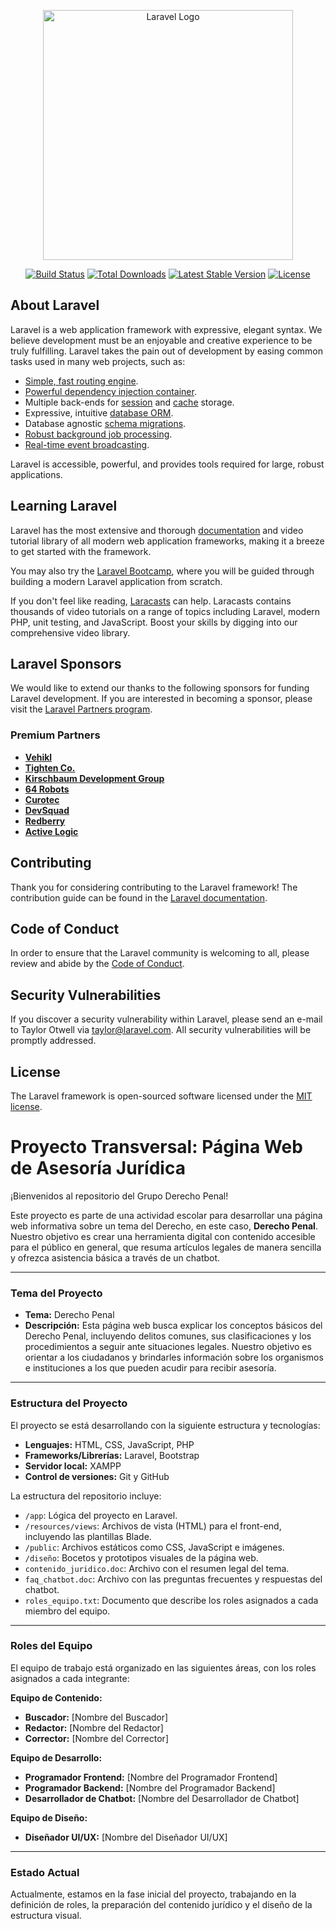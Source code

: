 <p 
align="center"><a href="https://laravel.com" target="_blank"><img src="https://raw.githubusercontent.com/laravel/art/master/logo-lockup/5%20SVG/2%20CMYK/1%20Full%20Color/laravel-logolockup-cmyk-red.svg" width="400" alt="Laravel Logo"></a></p>

<p 
align="center">
<a href="https://github.com/laravel/framework/actions"><img src="https://github.com/laravel/framework/workflows/tests/badge.svg" alt="Build Status"></a>
<a href="https://packagist.org/packages/laravel/framework"><img src="https://img.shields.io/packagist/dt/laravel/framework" alt="Total Downloads"></a>
<a href="https://packagist.org/packages/laravel/framework"><img src="https://img.shields.io/packagist/v/laravel/framework" alt="Latest Stable Version"></a>
<a href="https://packagist.org/packages/laravel/framework"><img src="https://img.shields.io/packagist/l/laravel/framework" alt="License"></a>
</p>

## About Laravel

Laravel is a web application framework with expressive, elegant syntax. We believe development must be an enjoyable and creative experience to be truly fulfilling. Laravel takes the pain out of development by easing common tasks used in many web projects, such as:

- [Simple, fast routing engine](https://laravel.com/docs/routing).
- [Powerful dependency injection container](https://laravel.com/docs/container).
- Multiple back-ends for [session](https://laravel.com/docs/session) and [cache](https://laravel.com/docs/cache) storage.
- Expressive, intuitive [database ORM](https://laravel.com/docs/eloquent).
- Database agnostic [schema migrations](https://laravel.com/docs/migrations).
- [Robust background job processing](https://laravel.com/docs/queues).
- [Real-time event broadcasting](https://laravel.com/docs/broadcasting).

Laravel is accessible, powerful, and provides tools required for large, robust applications.

## Learning Laravel

Laravel has the most extensive and thorough [documentation](https://laravel.com/docs) and video tutorial library of all modern web application frameworks, making it a breeze to get started with the framework.

You may also try the [Laravel Bootcamp](https://bootcamp.laravel.com), where you will be guided through building a modern Laravel application from scratch.

If you don't feel like reading, [Laracasts](https://laracasts.com) can help. Laracasts contains thousands of video tutorials on a range of topics including Laravel, modern PHP, unit testing, and JavaScript. Boost your skills by digging into our comprehensive video library.

## Laravel Sponsors

We would like to extend our thanks to the following sponsors for funding Laravel development. If you are interested in becoming a sponsor, please visit the [Laravel Partners program](https://partners.laravel.com).

### Premium Partners

- **[Vehikl](https://vehikl.com)**
- **[Tighten Co.](https://tighten.co)**
- **[Kirschbaum Development Group](https://kirschbaumdevelopment.com)**
- **[64 Robots](https://64robots.com)**
- **[Curotec](https://www.curotec.com/services/technologies/laravel)**
- **[DevSquad](https://devsquad.com/hire-laravel-developers)**
- **[Redberry](https://redberry.international/laravel-development)**
- **[Active Logic](https://activelogic.com)**

## Contributing

Thank you for considering contributing to the Laravel framework! The contribution guide can be found in the [Laravel documentation](https://laravel.com/docs/contributions).

## Code of Conduct

In order to ensure that the Laravel community is welcoming to all, please review and abide by the [Code of Conduct](https://laravel.com/docs/contributions#code-of-conduct).

## Security Vulnerabilities

If you discover a security vulnerability within Laravel, please send an e-mail to Taylor Otwell via [taylor@laravel.com](mailto:taylor@laravel.com). All security vulnerabilities will be promptly addressed.

## License

The Laravel framework is open-sourced software licensed under the [MIT license](https://opensource.org/licenses/MIT).
# Proyecto Transversal: Página Web de Asesoría Jurídica

¡Bienvenidos al repositorio del Grupo Derecho Penal!

Este proyecto es parte de una actividad escolar para desarrollar una página web informativa sobre un tema del Derecho, en este caso, **Derecho Penal**. Nuestro objetivo es crear una herramienta digital con contenido accesible para el público en general, que resuma artículos legales de manera sencilla y ofrezca asistencia básica a través de un chatbot.

---

### **Tema del Proyecto**

* **Tema:** Derecho Penal
* **Descripción:** Esta página web busca explicar los conceptos básicos del Derecho Penal, incluyendo delitos comunes, sus clasificaciones y los procedimientos a seguir ante situaciones legales. Nuestro objetivo es orientar a los ciudadanos y brindarles información sobre los organismos e instituciones a los que pueden acudir para recibir asesoría.

---

### **Estructura del Proyecto**

El proyecto se está desarrollando con la siguiente estructura y tecnologías:

* **Lenguajes:** HTML, CSS, JavaScript, PHP
* **Frameworks/Librerías:** Laravel, Bootstrap
* **Servidor local:** XAMPP
* **Control de versiones:** Git y GitHub

La estructura del repositorio incluye:

* `/app`: Lógica del proyecto en Laravel.
* `/resources/views`: Archivos de vista (HTML) para el front-end, incluyendo las plantillas Blade.
* `/public`: Archivos estáticos como CSS, JavaScript e imágenes.
* `/diseño`: Bocetos y prototipos visuales de la página web.
* `contenido_juridico.doc`: Archivo con el resumen legal del tema.
* `faq_chatbot.doc`: Archivo con las preguntas frecuentes y respuestas del chatbot.
* `roles_equipo.txt`: Documento que describe los roles asignados a cada miembro del equipo.

---

### **Roles del Equipo**

El equipo de trabajo está organizado en las siguientes áreas, con los roles asignados a cada integrante:

**Equipo de Contenido:**
* **Buscador:** [Nombre del Buscador]
* **Redactor:** [Nombre del Redactor]
* **Corrector:** [Nombre del Corrector]

**Equipo de Desarrollo:**
* **Programador Frontend:** [Nombre del Programador Frontend]
* **Programador Backend:** [Nombre del Programador Backend]
* **Desarrollador de Chatbot:** [Nombre del Desarrollador de Chatbot]

**Equipo de Diseño:**
* **Diseñador UI/UX:** [Nombre del Diseñador UI/UX]

---

### **Estado Actual**

Actualmente, estamos en la fase inicial del proyecto, trabajando en la definición de roles, la preparación del contenido jurídico y el diseño de la estructura visual.